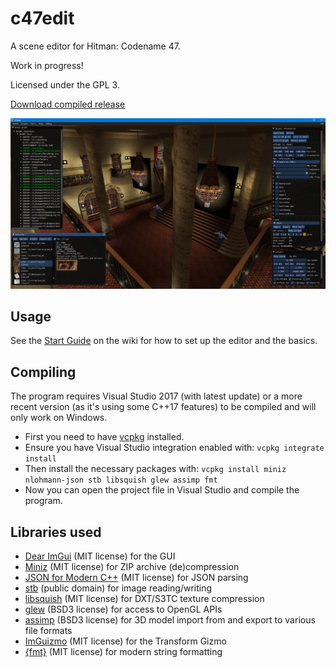 # c47edit

A scene editor for Hitman: Codename 47.

Work in progress!

Licensed under the GPL 3.

[Download compiled release](https://github.com/AdrienTD/c47edit/releases)

![Screenshot](docs/shot_003.png)

## Usage

See the [Start Guide](https://github.com/AdrienTD/c47edit/wiki/Start-Guide) on the wiki for how to set up the editor and the basics.

## Compiling

The program requires Visual Studio 2017 (with latest update) or a more recent version (as it's using some C++17 features) to be compiled and will only work on Windows.

* First you need to have [vcpkg](https://vcpkg.io) installed.
* Ensure you have Visual Studio integration enabled with: `vcpkg integrate install`
* Then install the necessary packages with: `vcpkg install miniz nlohmann-json stb libsquish glew assimp fmt`
* Now you can open the project file in Visual Studio and compile the program.

## Libraries used

* [Dear ImGui](https://github.com/ocornut/imgui) (MIT license) for the GUI
* [Miniz](https://github.com/richgel999/miniz) (MIT license) for ZIP archive (de)compression
* [JSON for Modern C++](https://github.com/nlohmann/json) (MIT license) for JSON parsing
* [stb](https://github.com/nothings/stb) (public domain) for image reading/writing
* [libsquish](https://sourceforge.net/projects/libsquish/) (MIT license) for DXT/S3TC texture compression
* [glew](https://github.com/nigels-com/glew) (BSD3 license) for access to OpenGL APIs
* [assimp](https://github.com/assimp/assimp) (BSD3 license) for 3D model import from and export to various file formats
* [ImGuizmo](https://github.com/CedricGuillemet/ImGuizmo) (MIT license) for the Transform Gizmo
* [\{fmt\}](https://github.com/fmtlib/fmt) (MIT license) for modern string formatting